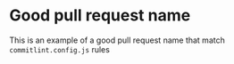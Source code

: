 # Good pull request name 

This is an example of a good pull request name that match `commitlint.config.js` rules
